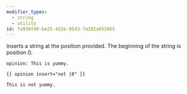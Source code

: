 ```yaml
---
modifier_types:
  - string
  - utility
id: fa936f49-be25-432e-9543-7a201a652055
---
```

Inserts a string at the position provided. The beginning of the string is position 0.

```.language-yaml
opinion: This is yummy.
```

```
{{ opinion insert="not |8" }}
```

```.language-output
This is not yummy.
```
